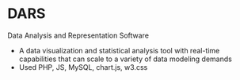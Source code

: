 # DARS
Data Analysis and Representation Software
* A data visualization and statistical analysis tool with real-time capabilities that can scale to a variety of data modeling demands
* Used PHP, JS, MySQL, chart.js, w3.css
